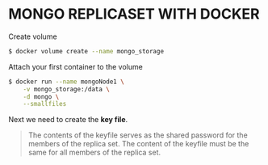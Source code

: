 MONGO REPLICASET WITH DOCKER
============================


Create volume

```bash
$ docker volume create --name mongo_storage
```

Attach your first container to the volume 

```bash
$ docker run --name mongoNode1 \
    -v mongo_storage:/data \
    -d mongo \
    --smallfiles
```

Next we need to create the **key file**.

> The contents of the keyfile serves as the shared password for the members of the replica set. The content of the keyfile must be the same for all members of the replica set.